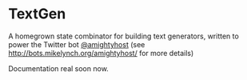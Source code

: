 TextGen
=======

A homegrown state combinator for building text generators, written to
power the Twitter bot [@amightyhost](https://twitter.com/amightyhost)
(see http://bots.mikelynch.org/amightyhost/ for more details)

Documentation real soon now.

